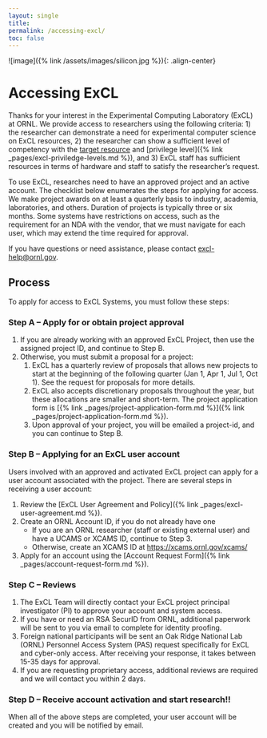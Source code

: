 ```yaml
---
layout: single
title:
permalink: /accessing-excl/
toc: false
---
```


![image]({% link /assets/images/silicon.jpg %}){: .align-center}

# Accessing ExCL
Thanks for your interest in the Experimental Computing Laboratory (ExCL) at ORNL. We provide access to researchers using the following criteria: 1\) the researcher can demonstrate a need for experimental computer science on ExCL resources, 2\) the researcher can show a sufficient level of competency with the [target resource](https://docs.excl.ornl.gov/system-overview) and [privilege level]({% link _pages/excl-priviledge-levels.md %}), and 3\) ExCL staff has sufficient resources in terms of hardware and staff to satisfy the researcher’s request.

To use ExCL, researches need to have an approved project and an active account. The checklist below enumerates the steps for applying for access. We make project awards on at least a quarterly basis to industry, academia, laboratories, and others. Duration of projects is typically three or six months. Some systems have restrictions on access, such as the requirement for an NDA with the vendor, that we must navigate for each user, which may extend the time required for approval.

If you have questions or need assistance, please contact [excl-help@ornl.gov](mailto:excl-help@ornl.gov).

## Process

To apply for access to ExCL Systems, you must follow these steps:

### Step A – Apply for or obtain project approval

1. If you are already working with an approved ExCL Project, then use the assigned project ID, and continue to Step B.
2. Otherwise, you must submit a proposal for a project:
    1. ExCL has a quarterly review of proposals that allows new projects to start at the beginning of the following quarter (Jan 1, Apr 1, Jul 1, Oct 1). See the request for proposals for more details.
    2. ExCL also accepts discretionary proposals throughout the year, but these allocations are smaller and short-term.
    The project application form is [{% link _pages/project-application-form.md %}]({% link _pages/project-application-form.md %}). 
    3. Upon approval of your project, you will be emailed a project-id, and you can continue to Step B.

### Step B – Applying for an ExCL user account

Users involved with an approved and activated ExCL project can apply for a user account associated with the project. There are several steps in receiving a user account:

1. Review the [ExCL User Agreement and Policy]({% link _pages/excl-user-agreement.md %}).
2. Create an ORNL Account ID, if you do not already have one
    - If you are an ORNL researcher (staff or existing external user) and have a UCAMS or XCAMS ID, continue to Step 3.
    - Otherwise, create an XCAMS ID at <https://xcams.ornl.gov/xcams/>
3. Apply for an account using the [Account Request Form]({% link _pages/account-request-form.md %}).

### Step C – Reviews
1. The ExCL Team will directly contact your ExCL project principal investigator (PI) to approve your account and system access.
2. If you have or need an RSA SecurID from ORNL, additional paperwork will be sent to you via email to complete for identity proofing.
3. Foreign national participants will be sent an Oak Ridge National Lab (ORNL) Personnel Access System (PAS) request specifically for ExCL and cyber-only access. After receiving your response, it takes between 15-35 days for approval.
4. If you are requesting proprietary access, additional reviews are required and we will contact you within 2 days.

### Step D – Receive account activation and start research!!
When all of the above steps are completed, your user account will be created and you will be notified by email.
